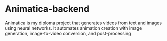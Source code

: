 # Animatica-backend
Animatica is my diploma project that generates videos from text and images using neural networks. It automates animation creation with image generation, image-to-video conversion, and post-processing
